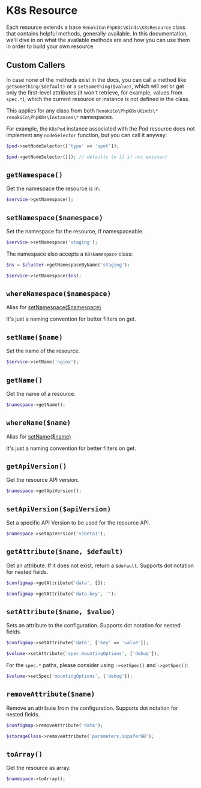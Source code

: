 # K8s Resource

Each resource extends a base `RenokiCo\PhpK8s\Kinds\K8sResource` class that contains helpful methods, generally-available. In this documentation, we'll dive in on what the available methods are and how you can use them in order to build your own resource.

## Custom Callers

In case none of the methods exist in the docs, you can call a method like `getSomething($default)` or a `setSomething($value)`, which will set or get only the first-level attributes (it won't retrieve, for example, values from `spec.*`), which the current resource or instance is not defined in the class.

This applies for any class from both `RenokiCo\PhpK8s\Kinds\*` `renokiCo\PhpK8s\Instances\*` namespaces.

For example, the `K8sPod` instance associated with the Pod resource does not implement any `nodeSelector` function, but you can call it anyway:

```php
$pod->setNodeSelector(['type' => 'spot']);

$pod->getNodeSelector([]); // defaults to [] if not existent
```

## `getNamespace()`

Get the namespace the resource is in.

```php
$service->getNamespace();
```

## `setNamespace($namespace)`

Set the namespace for the resource, if namespaceable.

```php
$service->setNamespace('staging');
```

The namespace also accepts a `K8sNamespace` class:

```php
$ns = $cluster->getNamespaceByName('staging');

$service->setNamespace($ns);
```

## `whereNamespace($namespace)`

Alias for [setNamespace($namespace)](#setnamespacenamespace)

It's just a naming convention for better filters on get.

## `setName($name)`

Set the name of the resource.

```php
$service->setName('nginx');
```

## `getName()`

Get the name of a resource.

```php
$namespace->getName();
```

## `whereName($name)`

Alias for [setName($name)](#setnamename)

It's just a naming convention for better filters on get.

## `getApiVersion()`

Get the resource API version.

```php
$namespace->getApiVersion();
```

## `setApiVersion($apiVersion)`

Set a specific API Version to be used for the resource API.

```php
$namespace->setApiVersion('v1beta1');
```

## `getAttribute($name, $default)`

Get an attribute. If it does not exist, return a `$default`. Supports dot notation for nested fields.

```php
$configmap->getAttribute('data', []);
```

```php
$configmap->getAttribute('data.key', '');
```

## `setAttribute($name, $value)`

Sets an attribute to the configuration. Supports dot notation for nested fields.

```php
$configmap->setAttribute('data', ['key' => 'value']);
```

```php
$volume->setAttribute('spec.mountingOptions', ['debug']);
```

For the `spec.*` paths, please consider using `->setSpec()` and `->getSpec()`:

```php
$volume->setSpec('mountingOptions', ['debug']);
```

## `removeAttribute($name)`

Remove an attribute from the configuration. Supports dot notation for nested fields.

```php
$configmap->removeAttribute('data');
```

```php
$storageClass->removeAttribute('parameters.iopsPerGB');
```

## `toArray()`

Get the resource as array.

```php
$namespace->toArray();
```
